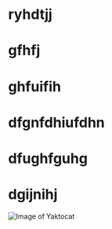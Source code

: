 # ryhdtjj
# gfhfj
# ghfuifih
# dfgnfdhiufdhn
# dfughfguhg
# dgijnihj
![Image of Yaktocat](https://octodex.github.com/images/yaktocat.png)

